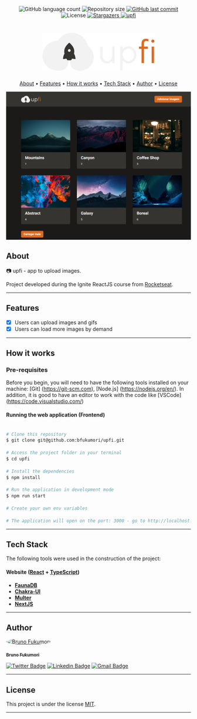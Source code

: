 
<p align="center">
  <img alt="GitHub language count" src="https://img.shields.io/github/languages/count/bfukumori/upfi?color=%2304D361">

  <img alt="Repository size" src="https://img.shields.io/github/repo-size/bfukumori/upfi">
 
  <a href="https://github.com/bfukumori/upfi/commits/master">
    <img alt="GitHub last commit" src="https://img.shields.io/github/last-commit/bfukumori/upfi">
  </a>
    
   <img alt="License" src="https://img.shields.io/badge/license-MIT-brightgreen">
   <a href="https://github.com/bfukumori/upfi/stargazers">
    <img alt="Stargazers" src="https://img.shields.io/github/stars/bfukumori/upfi?style=social">
  </a>

  <a href="https://upfi-beta.vercel.app/">
    <img alt="upfi" src="https://img.shields.io/badge/upfi-%237159c1?style=flat&logo=ghost">
    </a>
 
</p>
<h1 align="center">
    <img alt="upfi" title="#upfi" src="./public/logo.svg" />
</h1>

<p align="center">
  <a href="#about">About</a> •
  <a href="#features">Features</a> •
  <a href="#how-it-works">How it works</a> • 
  <a href="#tech-stack">Tech Stack</a> • 
  <a href="#author">Author</a> • 
  <a href="#user-content-license">License</a>
</p>

<div align="center"> 
	<img alt="upfi" title="#upfi" src="./public/banner.PNG" />
</div>

## About
📷 upfi - app to upload images.

Project developed during the Ignite ReactJS course from [Rocketseat](https://www.rocketseat.com.br/ignite).

---

## Features

- [x] Users can upload images and gifs
- [x] Users can load more images by demand
---

## How it works

### Pre-requisites

Before you begin, you will need to have the following tools installed on your machine:
[Git] (https://git-scm.com), [Node.js] (https://nodejs.org/en/).
In addition, it is good to have an editor to work with the code like [VSCode] (https://code.visualstudio.com/)

#### Running the web application (Frontend)

```bash

# Clone this repository
$ git clone git@github.com:bfukumori/upfi.git

# Access the project folder in your terminal
$ cd upfi

# Install the dependencies
$ npm install

# Run the application in development mode
$ npm run start

# Create your own env variables

# The application will open on the port: 3000 - go to http://localhost:3000

```

---

## Tech Stack

The following tools were used in the construction of the project:

#### **Website**  ([React](https://reactjs.org/)  +  [TypeScript](https://www.typescriptlang.org/))

-   **[FaunaDB](https://fauna.com/)**
-   **[Chakra-UI](https://chakra-ui.com/)**
-   **[Multer](https://www.npmjs.com/package/multer/)**
-   **[NextJS](https://nextjs.org/)**

---
## Author

<a href="https://www.facebook.com/bruno.fukumori.9/">
 <img style="border-radius: 50%;" src="https://avatars.githubusercontent.com/u/82473580?v=4" width="100px;" alt="Bruno Fukumori"/>
 <br />
  
 <sub><b>Bruno Fukumori</b></sub></a> <a href="https://www.facebook.com/bruno.fukumori.9/" title="facebook"></a>
 <br />

[![Twitter Badge](https://img.shields.io/badge/-Twitter-1ca0f1?style=flat-square&labelColor=1ca0f1&logo=twitter&logoColor=white&link=https://twitter.com/hi_fukujp)](https://twitter.com/hi_fukujp) [![Linkedin Badge](https://img.shields.io/badge/-Linkedin-blue?style=flat-square&logo=Linkedin&logoColor=white&link=https://www.linkedin.com/in/bfukumori/)](https://www.linkedin.com/in/bfukumori/) 
[![Gmail Badge](https://img.shields.io/badge/-Gmail-c14438?style=flat-square&logo=Gmail&logoColor=white&link=mailto:brunofukumori@gmail.com)](mailto:brunofukumori@gmail.com)

---

## License

This project is under the license [MIT](./LICENSE).

---
